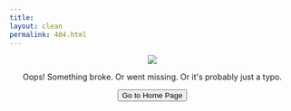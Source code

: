 ```yaml
---
title: 
layout: clean
permalink: 404.html
---
```


<p align="center">
  <img src="{{ "C:\Users\emily\OneDrive\Documents\GitHub\Historian\assets\images\oops-sign-18087812.jpg" }}"/>
</p>

<p align="center">Oops! Something broke. Or went missing. Or it's probably just a typo.</p>

<p align="center">
<a href="https://emilystrickland2.github.io/Historian/"><button class="simplebutton">Go to Home Page</button></a> 
</p>

